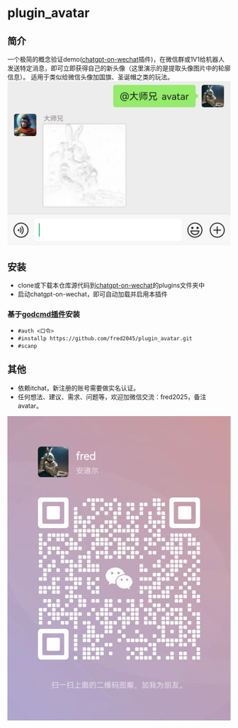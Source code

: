 # plugin_avatar
## 简介
一个极简的概念验证demo([chatgpt-on-wechat](https://github.com/zhayujie/chatgpt-on-wechat)插件)，在微信群或1V1给机器人发送特定消息，即可立即获得自己的新头像（这里演示的是提取头像图片中的轮廓信息）。
适用于类似给微信头像加国旗、圣诞帽之类的玩法。
![微信群截图](images/group.jpg)

## 安装
- clone或下载本仓库源代码到[chatgpt-on-wechat](https://github.com/zhayujie/chatgpt-on-wechat)的plugins文件夹中
- 启动chatgpt-on-wechat，即可自动加载并启用本插件

### 基于[godcmd插件](https://github.com/zhayujie/chatgpt-on-wechat/tree/master/plugins/godcmd)安装
- `#auth <口令>`
- `#installp https://github.com/fred2045/plugin_avatar.git`
- `#scanp`

## 其他
- 依赖itchat，新注册的账号需要做实名认证。
- 任何想法、建议、需求、问题等，欢迎加微信交流：fred2025，备注avatar。

![微信二维码](images/qr.jpg)